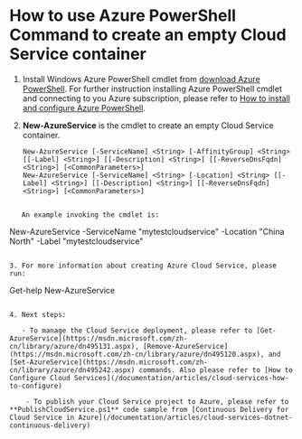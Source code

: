 <properties
   pageTitle="How to use Azure PowerShell Command to create an empty Cloud Service container"
   description="This article explains how to create Cloud Service container and perform Cloud Service related management operations using PowerShell script"
   services="cloud-services"
   documentationCenter=".net"
   authors="cawaMS"
   manager="paulyuk" 
   editor=""/>

<tags
	ms.service="cloud-services"
	ms.date="10/14/2015"
	wacn.date=""/>

# How to use Azure PowerShell Command to create an empty Cloud Service container
1. Install Windows Azure PowerShell cmdlet from [download Azure PowerShell](http://go.microsoft.com/?linkid=9811175&clcid=0x409). For further instruction installing Azure PowerShell cmdlet and connecting to you Azure subscription, please refer to [How to install and configure Azure PowerShell](/documentation/articles/powershell-install-configure).

2. **New-AzureService** is the cmdlet to create an empty Cloud Service container.

    ```
    New-AzureService [-ServiceName] <String> [-AffinityGroup] <String> [[-Label] <String>] [[-Description] <String>] [[-ReverseDnsFqdn] <String>] [<CommonParameters>]
    New-AzureService [-ServiceName] <String> [-Location] <String> [[-Label] <String>] [[-Description] <String>] [[-ReverseDnsFqdn] <String>] [<CommonParameters>]
```

   An example invoking the cmdlet is:
```
New-AzureService -ServiceName "mytestcloudservice" -Location "China North" -Label "mytestcloudservice"
```

3. For more information about creating Azure Cloud Service, please run:
```
Get-help New-AzureService
```

4. Next steps:

   - To manage the Cloud Service deployment, please refer to [Get-AzureService](https://msdn.microsoft.com/zh-cn/library/azure/dn495131.aspx), [Remove-AzureService](https://msdn.microsoft.com/zh-cn/library/azure/dn495120.aspx), and [Set-AzureService](https://msdn.microsoft.com/zh-cn/library/azure/dn495242.aspx) commands. Also please refer to [How to Configure Cloud Services](/documentation/articles/cloud-services-how-to-configure)

    - To publish your Cloud Service project to Azure, please refer to **PublishCloudService.ps1** code sample from [Continuous Delivery for Cloud Service in Azure](/documentation/articles/cloud-services-dotnet-continuous-delivery)
 
